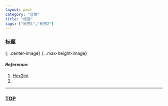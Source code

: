 ```yaml
---
layout: post
category: "分类"
title: "标题"
tags: ["标签1","标签2"]
---
```


<a name="top"></a>
### 标题  


![](){: .center-image}
![](){: .max-height-image}


#### *Reference:*  

1. [Hex2int](http://forum.arduino.cc/index.php?topic=311875.0)  
2. []()  


- - - 

### [TOP](#top)
